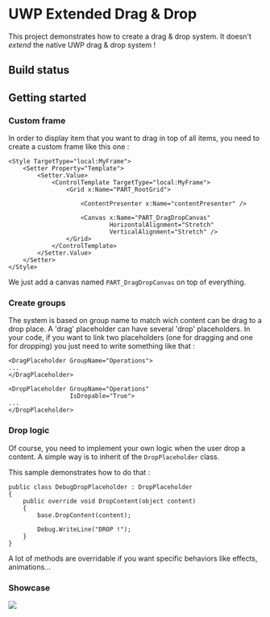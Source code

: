 UWP Extended Drag & Drop
===========

This project demonstrates how to create a drag & drop system. It doesn't *extend* the native UWP drag & drop system !

## Build status

## Getting started

### Custom frame 

In order to display item that you want to drag in top of all items, you need to create a custom frame like this one :

```
<Style TargetType="local:MyFrame">
    <Setter Property="Template">
        <Setter.Value>
            <ControlTemplate TargetType="local:MyFrame">
                <Grid x:Name="PART_RootGrid">

                    <ContentPresenter x:Name="contentPresenter" />

                    <Canvas x:Name="PART_DragDropCanvas"
                            HorizontalAlignment="Stretch"
                            VerticalAlignment="Stretch" />
                </Grid>
            </ControlTemplate>
        </Setter.Value>
    </Setter>
</Style>
```

We just add a canvas named `PART_DragDropCanvas` on top of everything.

### Create groups

The system is based on group name to match wich content can be drag to a drop place. A 'drag' placeholder can have several 'drop' placeholders.
In your code, if you want to link two placeholders (one for dragging and one for dropping) you just need to write something like that :

```
<DragPlaceholder GroupName="Operations">
...
</DragPlaceholder>

<DropPlaceholder GroupName="Operations"
                 IsDropable="True">
...
</DropPlaceholder>
```

### Drop logic

Of course, you need to implement your own logic when the user drop a content. A simple way is to inherit of the `DropPlaceholder` class.

This sample demonstrates how to do that :

```
public class DebugDropPlaceholder : DropPlaceholder
{
    public override void DropContent(object content)
    {
        base.DropContent(content);

        Debug.WriteLine("DROP !");
    }
}
```

A lot of methods are overridable if you want specific behaviors like effects, animations...

### Showcase

![](http://blog.lordinaire.fr/wp-content/uploads/2017/01/ExtendedDragDropSample.gif)
